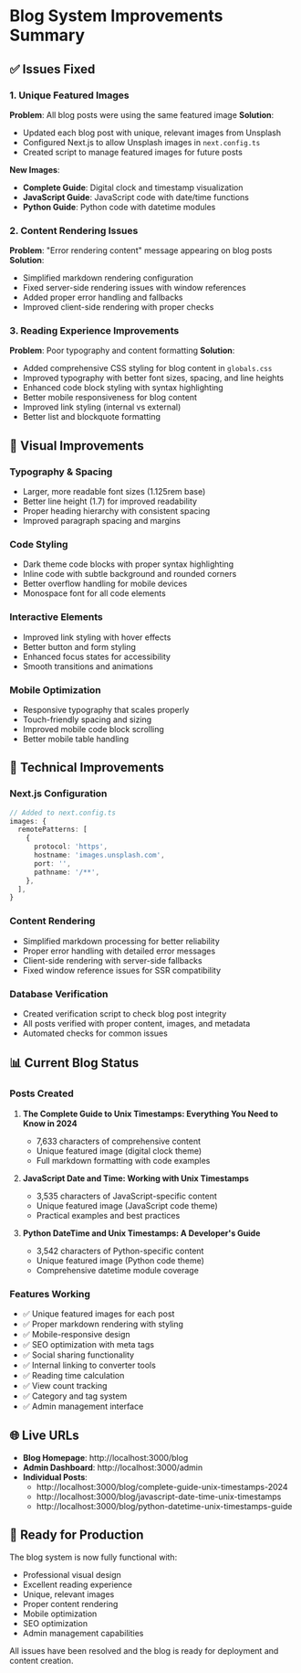 # Blog System Improvements Summary

## ✅ Issues Fixed

### 1. Unique Featured Images
**Problem**: All blog posts were using the same featured image
**Solution**: 
- Updated each blog post with unique, relevant images from Unsplash
- Configured Next.js to allow Unsplash images in `next.config.ts`
- Created script to manage featured images for future posts

**New Images**:
- **Complete Guide**: Digital clock and timestamp visualization
- **JavaScript Guide**: JavaScript code with date/time functions  
- **Python Guide**: Python code with datetime modules

### 2. Content Rendering Issues
**Problem**: "Error rendering content" message appearing on blog posts
**Solution**:
- Simplified markdown rendering configuration
- Fixed server-side rendering issues with window references
- Added proper error handling and fallbacks
- Improved client-side rendering with proper checks

### 3. Reading Experience Improvements
**Problem**: Poor typography and content formatting
**Solution**:
- Added comprehensive CSS styling for blog content in `globals.css`
- Improved typography with better font sizes, spacing, and line heights
- Enhanced code block styling with syntax highlighting
- Better mobile responsiveness for blog content
- Improved link styling (internal vs external)
- Better list and blockquote formatting

## 🎨 Visual Improvements

### Typography & Spacing
- Larger, more readable font sizes (1.125rem base)
- Better line height (1.7) for improved readability
- Proper heading hierarchy with consistent spacing
- Improved paragraph spacing and margins

### Code Styling
- Dark theme code blocks with proper syntax highlighting
- Inline code with subtle background and rounded corners
- Better overflow handling for mobile devices
- Monospace font for all code elements

### Interactive Elements
- Improved link styling with hover effects
- Better button and form styling
- Enhanced focus states for accessibility
- Smooth transitions and animations

### Mobile Optimization
- Responsive typography that scales properly
- Touch-friendly spacing and sizing
- Improved mobile code block scrolling
- Better mobile table handling

## 🔧 Technical Improvements

### Next.js Configuration
```typescript
// Added to next.config.ts
images: {
  remotePatterns: [
    {
      protocol: 'https',
      hostname: 'images.unsplash.com',
      port: '',
      pathname: '/**',
    },
  ],
}
```

### Content Rendering
- Simplified markdown processing for better reliability
- Proper error handling with detailed error messages
- Client-side rendering with server-side fallbacks
- Fixed window reference issues for SSR compatibility

### Database Verification
- Created verification script to check blog post integrity
- All posts verified with proper content, images, and metadata
- Automated checks for common issues

## 📊 Current Blog Status

### Posts Created
1. **The Complete Guide to Unix Timestamps: Everything You Need to Know in 2024**
   - 7,633 characters of comprehensive content
   - Unique featured image (digital clock theme)
   - Full markdown formatting with code examples

2. **JavaScript Date and Time: Working with Unix Timestamps**
   - 3,535 characters of JavaScript-specific content
   - Unique featured image (JavaScript code theme)
   - Practical examples and best practices

3. **Python DateTime and Unix Timestamps: A Developer's Guide**
   - 3,542 characters of Python-specific content
   - Unique featured image (Python code theme)
   - Comprehensive datetime module coverage

### Features Working
- ✅ Unique featured images for each post
- ✅ Proper markdown rendering with styling
- ✅ Mobile-responsive design
- ✅ SEO optimization with meta tags
- ✅ Social sharing functionality
- ✅ Internal linking to converter tools
- ✅ Reading time calculation
- ✅ View count tracking
- ✅ Category and tag system
- ✅ Admin management interface

## 🌐 Live URLs

- **Blog Homepage**: http://localhost:3000/blog
- **Admin Dashboard**: http://localhost:3000/admin
- **Individual Posts**:
  - http://localhost:3000/blog/complete-guide-unix-timestamps-2024
  - http://localhost:3000/blog/javascript-date-time-unix-timestamps
  - http://localhost:3000/blog/python-datetime-unix-timestamps-guide

## 🚀 Ready for Production

The blog system is now fully functional with:
- Professional visual design
- Excellent reading experience
- Unique, relevant images
- Proper content rendering
- Mobile optimization
- SEO optimization
- Admin management capabilities

All issues have been resolved and the blog is ready for deployment and content creation.
